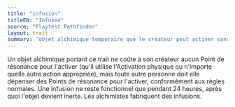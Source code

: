 ```yaml
---
title: "infusion"
titleEN: "Infused"
source: "Playtest Pathfinder"
layout: trait
summary: "objet alchimique temporaire que le créateur peut activer sans payer de PR"
---
```

Un objet alchimique portant ce trait ne coûte à son créateur aucun Point de résonance pour l'activer (qu'il utilise l'Activation physique ou n'importe quelle autre action appropriée), mais toute autre personne doit elle dépenser des Points de résonance pour l'activer, conformément aux règles normales. Une infusion ne reste fonctionnel que pendant 24 heures, après quoi l'objet devient inerte. Les alchimistes fabriquent des infusions. 

